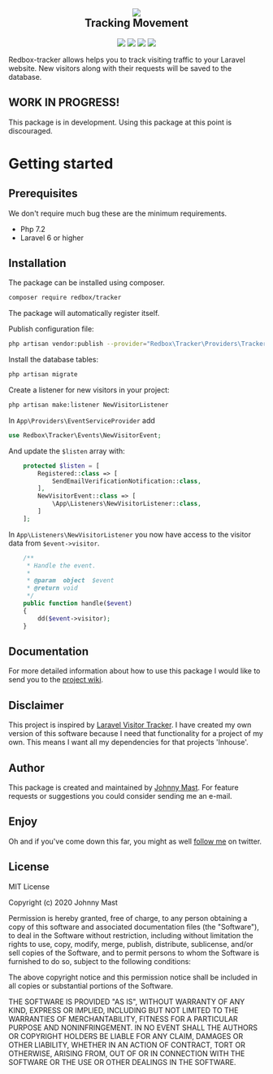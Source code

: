 <h2 align="center">
<img src="https://user-images.githubusercontent.com/121194/82691564-6b57da80-9c5e-11ea-87ec-639ad2255e8a.png"><br />
Tracking Movement
</h2>


<p align="center">
<a href="https://github.com/johnnymast/redbox-tracker/actions?query=workflow%3APhpcs"><img src="https://github.com/johnnymast/redbox-tracker/workflows/Phpcs/badge.svg" /></a>
<a href="https://scrutinizer-ci.com/g/johnnymast/redbox-tracker/?branch=master"><img src="https://scrutinizer-ci.com/g/johnnymast/redbox-tracker/badges/quality-score.png?b=master" /></a>
<a href="https://scrutinizer-ci.com/g/johnnymast/redbox-tracker/?branch=master"><img src="https://scrutinizer-ci.com/g/johnnymast/redbox-tracker/badges/coverage.png?b=master" /></a>
<a href="https://scrutinizer-ci.com/g/johnnymast/redbox-tracker/build-status/master"><img src="https://scrutinizer-ci.com/g/johnnymast/redbox-tracker/badges/build.png?b=master" /></a>
</p>
 
Redbox-tracker allows helps you to track visiting traffic to your Laravel website. New visitors along with their requests will be saved to the database.

## WORK IN PROGRESS!

This package is in development. Using this package at this point is discouraged.

# Getting started

## Prerequisites

We don't require much bug these are the minimum requirements. 

- Php 7.2
- Laravel 6 or higher

## Installation  

The package can be installed using composer.

```bash
composer require redbox/tracker
```

The package will automatically register itself.

Publish configuration file:

```bash
php artisan vendor:publish --provider="Redbox\Tracker\Providers\TrackerServiceProvider"
```

Install the database tables:

```php
php artisan migrate
```
 
Create a listener for new visitors in your project: 

```bash
php artisan make:listener NewVisitorListener
```

In <code>App\Providers\EventServiceProvider</code> add 

```php
use Redbox\Tracker\Events\NewVisitorEvent;
```

And update the <code>$listen</code> array with:

```php
    protected $listen = [
        Registered::class => [
            SendEmailVerificationNotification::class,
        ],
        NewVisitorEvent::class => [
            \App\Listeners\NewVisitorListener::class,
        ]
    ];
```

In <code>App\Listeners\NewVisitorListener</code> you now have access to the visitor data from <code>$event->visitor</code>.


```php
    /**
     * Handle the event.
     *
     * @param  object  $event
     * @return void
     */
    public function handle($event)
    {
        dd($event->visitor);
    }
```

## Documentation

For more detailed information about how to use this package I would like to send you to the [project wiki](https://github.com/johnnymast/redbox-tracker/wiki).

## Disclaimer

This project is inspired by [Laravel Visitor Tracker](https://github.com/voerro/laravel-visitor-tracker). I have created my own version of this software because I need that functionality for a project of my own. 
This means I want all my dependencies for that projects 'Inhouse'.


## Author

This package is created and maintained by [Johnny Mast](mailto:mastjohnny@gmail.com). For feature requests or suggestions you could consider sending me an e-mail.

## Enjoy

Oh and if you've come down this far, you might as well [follow me](https://twitter.com/mastjohnny) on twitter.
 

## License

MIT License

Copyright (c) 2020 Johnny Mast

Permission is hereby granted, free of charge, to any person obtaining a copy of this software and associated documentation files (the "Software"), to deal in the Software without restriction, including without limitation the rights to use, copy, modify, merge, publish, distribute, sublicense, and/or sell copies of the Software, and to permit persons to whom the Software is furnished to do so, subject to the following conditions:

The above copyright notice and this permission notice shall be included in all copies or substantial portions of the Software.

THE SOFTWARE IS PROVIDED "AS IS", WITHOUT WARRANTY OF ANY KIND, EXPRESS OR IMPLIED, INCLUDING BUT NOT LIMITED TO THE WARRANTIES OF MERCHANTABILITY, FITNESS FOR A PARTICULAR PURPOSE AND NONINFRINGEMENT. IN NO EVENT SHALL THE AUTHORS OR COPYRIGHT HOLDERS BE LIABLE FOR ANY CLAIM, DAMAGES OR OTHER LIABILITY, WHETHER IN AN ACTION OF CONTRACT, TORT OR OTHERWISE, ARISING FROM, OUT OF OR IN CONNECTION WITH THE SOFTWARE OR THE USE OR OTHER DEALINGS IN THE SOFTWARE.

  
  
